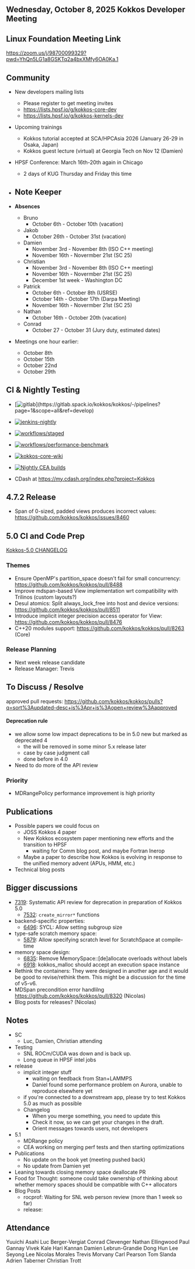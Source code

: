 ## Wednesday, October 8, 2025 Kokkos Developer Meeting


## Linux Foundation Meeting Link

https://zoom.us/j/98700099329?pwd=YhQn5LG1a8GSKTq2a4bxXMfy6OA0Ka.1

## Community

- New developers mailing lists
  - Please register to get meeting invites
  - https://lists.hpsf.io/g/kokkos-core-dev
  - https://lists.hpsf.io/g/kokkos-kernels-dev
- Upcoming trainings
  - Kokkos tutorial accepted at SCA/HPCAsia 2026 (January 26-29 in Osaka, Japan)
  - Kokkos guest lecture (virtual) at Georgia Tech on Nov 12 (Damien)
- HPSF Conference: March 16th-20th again in Chicago
  - 2 days of KUG Thursday and Friday this time

- **Note Keeper**
  - 

- **Absences**
  - Bruno
    - October 6th - October 10th (vacation)
  - Jakob
    - October 26th - October 31st (vacation)
  - Damien
    - November 3rd - November 8th (ISO C++ meeting)
    - November 16th - Novermber 21st (SC 25)
  - Christian
    - November 3rd - November 8th (ISO C++ meeting)
    - November 16th - Novermber 21st (SC 25)
    - December 1st week - Washington DC
  - Patrick
    - October 6th - October 8th (USRSE)
    - October 14th - October 17th (Darpa Meeting)
    - November 16th - Novermber 21st (SC 25)
  - Nathan
    - October 16th - October 20th (vacation)
  - Conrad
    - October 27 - October 31 (Jury duty, estimated dates)  

- Meetings one hour earlier:
  - October 8th
  - October 15th
  - October 22nd
  - October 29th

## CI & Nightly Testing

  - [![gitlab](https://gitlab.spack.io/kokkos/kokkos/badges/develop/pipeline.svg?&key_text=GitLab(GH200,PVC,MI300A)&key_width=160)](https://gitlab.spack.io/kokkos/kokkos/-/pipelines?page=1&scope=all&ref=develop)
  - [![jenkins-nightly](https://cloud1.cees.ornl.gov/jenkins-ci/job/Kokkos_nightly/badge/icon?style=plastic&subject=jenkins-nightly)](https://cloud1.cees.ornl.gov/jenkins-ci/job/Kokkos_nightly/lastCompletedBuild/pipeline-overview/)
  - [![workflows/staged](https://github.com/kokkos/kokkos/actions/workflows/continuous-integration-stager.yml/badge.svg?branch=develop)](https://github.com/kokkos/kokkos/actions/workflows/continuous-integration-stager.yml?query=branch%3Adevelop)
  - [![workflows/performance-benchmark](https://github.com/kokkos/kokkos/actions/workflows/performance-benchmark.yml/badge.svg?branch=develop)](https://github.com/kokkos/kokkos/actions/workflows/performance-benchmark.yml?query=branch%3Adevelop)
  - [![kokkos-core-wiki](https://github.com/kokkos/kokkos-core-wiki/actions/workflows/deploy_docs.yml/badge.svg?branch=main)](https://github.com/kokkos/kokkos-core-wiki/actions/workflows/deploy_docs.yml?query=branch%3Amain)
  - [![Nightly CEA builds](https://github.com/kokkos/kokkos/actions/workflows/nightly-cea.yml/badge.svg)](https://github.com/kokkos/kokkos/actions/workflows/nightly-cea.yml)

  - CDash at https://my.cdash.org/index.php?project=Kokkos

## 4.7.2 Release
  - Span of 0-sized, padded views produces incorrect values: https://github.com/kokkos/kokkos/issues/8460

## 5.0 CI and Code Prep

  [Kokkos-5.0 CHANGELOG](https://github.com/kokkos/kokkos/issues/8265)
  
  ### Themes ###
  - Ensure OpenMP's partition_space doesn't fail for small concurrency: https://github.com/kokkos/kokkos/pull/8488
  - Improve mdspan-based View implementation wrt compatibility with Trilinos (custom layouts?)
  - Desul atomics: Split always_lock_free into host and device versions: https://github.com/kokkos/kokkos/pull/8511
  - Introduce implicit integer precision access operator for View: https://github.com/kokkos/kokkos/pull/8476
  - C++20 modules support: https://github.com/kokkos/kokkos/pull/8263 (Core)

  ### Release Planning
  - Next week release candidate
  - Release Manager: Trevis

## To Discuss / Resolve

approved pull requests: https://github.com/kokkos/kokkos/pulls?q=sort%3Aupdated-desc+is%3Apr+is%3Aopen+review%3Aapproved
  
#### Deprecation rule

- we allow some low impact deprecations to be in 5.0 new but marked as deprecated 4
  - the will be removed in some minor 5.x release later
  - case by case judgment call
  - done before in 4.0
- Need to do more of the API review

### Priority

- MDRangePolicy performance improvement is high priority
  
## Publications

- Possible papers we could focus on
  - JOSS Kokkos 4 paper
  - New Kokkos ecosystem paper mentioning new efforts and the transition to HPSF
    - waiting for Comm blog post, and maybe Fortran Inerop
  - Maybe a paper to describe how Kokkos is evolving in response to the unified memory advent (APUs, HMM, etc.)
- Technical blog posts

## Bigger discussions
- [7319](https://github.com/kokkos/kokkos/issues/7319): Systematic API review for deprecation in preparation of Kokkos 5.0
  - [7532](https://github.com/kokkos/kokkos/issues/7532): `create_mirror*` functions
- backend-specific properties:
  - [6496](https://github.com/kokkos/kokkos/pull/6496): SYCL: Allow setting subgroup size
- type-safe scratch memory space:
  - [5879](https://github.com/kokkos/kokkos/pull/5879): Allow specifying scratch level for ScratchSpace at compile-time
- memory space design:
  - [6835](https://github.com/kokkos/kokkos/pull/6835): Remove MemorySpace::[de]allocate overloads without labels
  - [6918](https://github.com/kokkos/kokkos/issues/6918): kokkos_malloc should accept an execution space instance
- Rethink the containers: They were designed in another age and it would be good to revise/rethink them. This might be a discussion for the time of v5-v6.
- MDSpan precondition error handlilng https://github.com/kokkos/kokkos/pull/8320 (Nicolas)
 - Blog posts for releases? (Nicolas)

## Notes

- SC
  - Luc, Damien, Christian attending
- Testing
  - SNL ROCm/CUDA was down and is back up.
  - Long queue in HPSF intel jobs
- release
  - implicit integer stuff
    - waiting on feedback from Stan+LAMMPS
    - Daniel found some performance problem on Aurora, unable to reproduce elsewhere yet
  - if you're connected to a downstream app, please try to test Kokkos 5.0 as much as possible
  - Changelog
    - When you merge something, you need to update this
    - Check it now, so we can get your changes in the draft.
    - Orient messages towards users, not developers
- 5.1
  - MDRange policy
  - CEA working on merging perf tests and then starting optimizations
- Publications
  - No update on the book yet (meeting pushed back)
  - No update from Damien yet
- Leaning towards closing memory space deallocate PR
- Food for Thought: someone could take ownership of thinking about whether memory spaces should be compatible with C++ allocators
- Blog Posts
  - rocprof: Waiting for SNL web person review (more than 1 week so far)
  - release: 

## Attendance

Yuuichi Asahi
Luc Berger-Vergiat
Conrad Clevenger
Nathan Ellingwood
Paul Gannay
Vivek Kale
Hari Kannan
Damien Lebrun-Grandie
Dong Hun Lee
Seyong Lee
Nicolas Morales
Trevis Morvany
Carl Pearson
Tom Slanda
Adrien Taberner
Christian Trott

